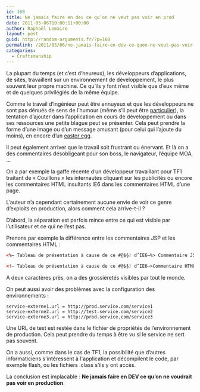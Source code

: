 ```yaml
---
id: 168
title: Ne jamais faire en dev ce qu’on ne veut pas voir en prod
date: 2011-05-06T10:00:11+00:00
author: Raphaël Lemaire
layout: post
guid: http://random-arguments.fr/?p=168
permalink: /2011/05/06/ne-jamais-faire-en-dev-ce-quon-ne-veut-pas-voir-en-prod/
categories:
  - Craftsmanship
---
```

La plupart du temps (et c’est d’heureux), les développeurs d’applications, de sites, travaillent sur un environnement de développement, le plus souvent leur propre machine. Ce qu’ils y font n’est visible que d’eux même et de quelques privilégiés de la même équipe.

Comme le travail d’ingénieur peut être ennuyeux et que les développeurs ne sont pas dénués de sens de l’humour (même s’il peut être [particulier](http://xkcd.com/)), la tentation d’ajouter dans l’application en cours de développement ou dans ses ressources une petite blague peut se présenter. Cela peut prendre la forme d’une image ou d’un message amusant (pour celui qui l’ajoute du moins), en encore d’un [easter egg](http://fr.wikipedia.org/wiki/Easter_egg).

Il peut également arriver que le travail soit frustrant ou énervant. Et là on a des commentaires désobligeant pour son boss, le navigateur, l’équipe MOA, …

On a par exemple la gaffe récente d’un développeur travaillant pour TF1 traitant de « Couillons » les internautes cliquant sur les publicités ou encore les commentaires HTML insultants IE6 dans les commentaires HTML d’une page.

L’auteur n’a cependant certainement aucune envie de voir ce genre d’exploits en production, alors comment cela arrive-t-il ?

D’abord, la séparation est parfois mince entre ce qui est visible par l’utilisateur et ce qui ne l’est pas.

Prenons par exemple la différence entre les commentaires JSP et les commentaires HTML :

```html
<%– Tableau de présentation à cause de ce #@$§! d’IE6–%> Commentaire JSP, **non visible** dans le HTML final
  
<!– Tableau de présentation à cause de ce #@$§! d’IE6–>Commentaire HTML, **visible** dans le HTML final
```

A deux caractères près, on a des grossièretés visibles par tout le monde.

On peut aussi avoir des problèmes avec la configuration des environnements :

```properties
service-externe1.url = http://prod.service.com/service1
service-externe2.url = http://test.service.com/service2
service-externe3.url = http://prod.service.com/service3
```

Une URL de test est restée dans le fichier de propriétés de l’environnement de production. Cela peut prendre du temps à être vu si le service ne sert pas souvent.

On a aussi, comme dans le cas de TF1, la possibilité que d’autres informaticiens s'intéressent à l'application et décompilent le code, par exemple flash, ou les fichiers .class s’ils y ont accès.

La conclusion est implacable : **Ne jamais faire en DEV ce qu’on ne voudrait pas voir en production**.